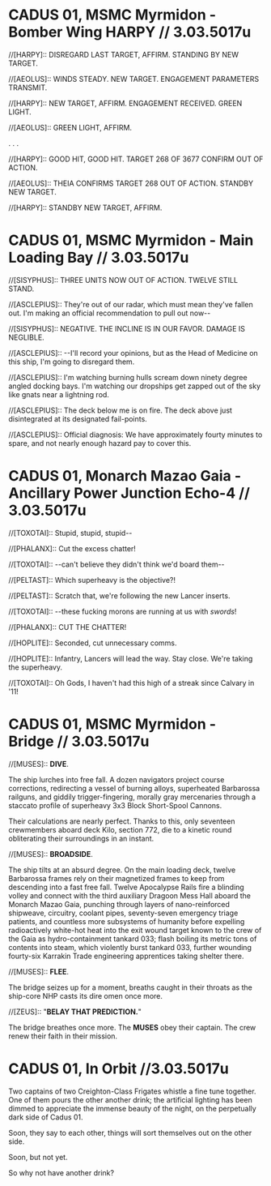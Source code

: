 # CADUS 01, MSMC Myrmidon - Bomber Wing HARPY // 3.03.5017u
//[HARPY]:: DISREGARD LAST TARGET, AFFIRM. STANDING BY NEW TARGET.

//[AEOLUS]:: WINDS STEADY. NEW TARGET. ENGAGEMENT PARAMETERS TRANSMIT.

//[HARPY]:: NEW TARGET, AFFIRM. ENGAGEMENT RECEIVED. GREEN LIGHT.

//[AEOLUS]:: GREEN LIGHT, AFFIRM.

. . .

//[HARPY]:: GOOD HIT, GOOD HIT. TARGET 268 OF 3677 CONFIRM OUT OF ACTION.

//[AEOLUS]:: THEIA CONFIRMS TARGET 268 OUT OF ACTION. STANDBY NEW TARGET.

//[HARPY]:: STANDBY NEW TARGET, AFFIRM.

# CADUS 01, MSMC Myrmidon - Main Loading Bay // 3.03.5017u

//[SISYPHUS]:: THREE UNITS NOW OUT OF ACTION. TWELVE STILL STAND.

//[ASCLEPIUS]:: They're out of our radar, which must mean they've fallen out. I'm making an official recommendation to pull out now--

//[SISYPHUS]:: NEGATIVE. THE INCLINE IS IN OUR FAVOR. DAMAGE IS NEGLIBLE.

//[ASCLEPIUS]:: --I'll record your opinions, but as the Head of Medicine on this ship, I'm going to disregard them. 

//[ASCLEPIUS]:: I'm watching burning hulls scream down ninety degree angled docking bays. I'm watching our dropships get zapped out of the sky like gnats near a lightning rod.

//[ASCLEPIUS]:: The deck below me is on fire. The deck above just disintegrated at its designated fail-points. 

//[ASCLEPIUS]:: Official diagnosis: We have approximately fourty minutes to spare, and not nearly enough hazard pay to cover this.

# CADUS 01, Monarch Mazao Gaia - Ancillary Power Junction Echo-4 // 3.03.5017u

//[TOXOTAI]:: Stupid, stupid, stupid--

//[PHALANX]:: Cut the excess chatter!

//[TOXOTAI]:: --can't believe they didn't think we'd board them--

//[PELTAST]:: Which superheavy is the objective?!

//[PELTAST]:: Scratch that, we're following the new Lancer inserts.

//[TOXOTAI]:: --these fucking morons are running at us with *swords*!

//[PHALANX]:: CUT THE CHATTER!

//[HOPLITE]:: Seconded, cut unnecessary comms. 

//[HOPLITE]:: Infantry, Lancers will lead the way. Stay close. We're taking the superheavy.

//[TOXOTAI]:: Oh Gods, I haven't had this high of a streak since Calvary in '11!

# CADUS 01, MSMC Myrmidon - Bridge // 3.03.5017u

//[MUSES]:: **DIVE**.

The ship lurches into free fall. A dozen navigators project course corrections, redirecting a vessel of burning alloys, superheated Barbarossa railguns, and giddily trigger-fingering, morally gray mercenaries through a staccato profile of superheavy 3x3 Block Short-Spool Cannons. 

Their calculations are nearly perfect. Thanks to this, only seventeen crewmembers aboard deck Kilo, section 772, die to a kinetic round obliterating their surroundings in an instant.

//[MUSES]:: **BROADSIDE**.

The ship tilts at an absurd degree. On the main loading deck, twelve Barbarossa frames rely on their magnetized frames to keep from descending into a fast free fall. Twelve Apocalypse Rails fire a blinding volley and connect with the third auxiliary Dragoon Mess Hall aboard the Monarch Mazao Gaia, punching through layers of nano-reinforced shipweave, circuitry, coolant pipes, seventy-seven emergency triage patients, and countless more subsystems of humanity before expelling radioactively white-hot heat into the exit wound target known to the crew of the Gaia as hydro-containment tankard 033; flash boiling its metric tons of contents into steam, which violently burst tankard 033, further wounding fourty-six Karrakin Trade engineering apprentices taking shelter there.

//[MUSES]:: **FLEE**.

The bridge seizes up for a moment, breaths caught in their throats as the ship-core NHP casts its dire omen once more.

//[ZEUS]:: "**BELAY THAT PREDICTION.**"

The bridge breathes once more. The **MUSES** obey their captain. The crew renew their faith in their mission.

# CADUS 01, In Orbit //3.03.5017u
Two captains of two Creighton-Class Frigates whistle a fine tune together. One of them pours the other another drink; the artificial lighting has been dimmed to appreciate the immense beauty of the night, on the perpetually dark side of Cadus 01. 

Soon, they say to each other, things will sort themselves out on the other side.

Soon, but not yet.

So why not have another drink?